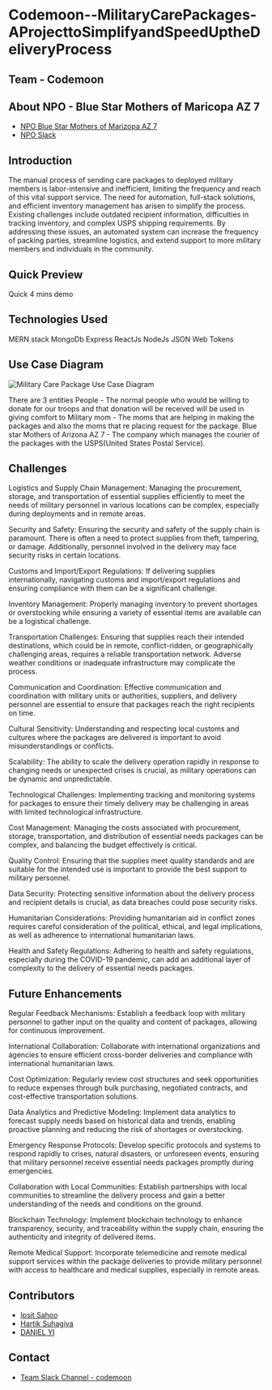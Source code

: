 # Codemoon--MilitaryCarePackages-AProjecttoSimplifyandSpeedUptheDeliveryProcess


## Team - Codemoon
## About NPO - Blue Star Mothers of Maricopa AZ 7
 - [NPO Blue Star Mothers of Marizopa AZ 7](https://bluestarmothersofmaricopaaz7.org/)
 - [NPO Slack](https://app.slack.com/client/T1Q7936BH/C05R6MXNTGE)

## Introduction
The manual process of sending care packages to deployed military members is labor-intensive and inefficient, limiting the frequency and reach of this vital support service. The need for automation, full-stack solutions, and efficient inventory management has arisen to simplify the process. Existing challenges include outdated recipient information, difficulties in tracking inventory, and complex USPS shipping requirements. By addressing these issues, an automated system can increase the frequency of packing parties, streamline logistics, and extend support to more military members and individuals in the community.

## Quick Preview
Quick 4 mins demo


## Technologies Used 
MERN stack 
MongoDb
Express
ReactJs
NodeJs
JSON Web Tokens

## Use Case Diagram
![Military Care Package Use Case Diagram](https://github.com/2023-opportunity-hack/Codemoon--MilitaryCarePackages-AProjecttoSimplifyandSpeedUptheDeliveryProcess/assets/59147991/6231f7aa-9a5a-47f1-b00c-ad594143797f)

There are 3 entities 
People - The normal people who would be willing to donate for our troops and that donation will be received will be used in giving comfort to 
Military mom - The moms that are helping in making the packages and also the moms that re placing request for the package.
Blue star Mothers of Arizona AZ 7 - The company which manages the courier of the packages with the USPS(United States Postal Service).

## Challenges
Logistics and Supply Chain Management: Managing the procurement, storage, and transportation of essential supplies efficiently to meet the needs of military personnel in various locations can be complex, especially during deployments and in remote areas.

Security and Safety: Ensuring the security and safety of the supply chain is paramount. There is often a need to protect supplies from theft, tampering, or damage. Additionally, personnel involved in the delivery may face security risks in certain locations.

Customs and Import/Export Regulations: If delivering supplies internationally, navigating customs and import/export regulations and ensuring compliance with them can be a significant challenge.

Inventory Management: Properly managing inventory to prevent shortages or overstocking while ensuring a variety of essential items are available can be a logistical challenge.

Transportation Challenges: Ensuring that supplies reach their intended destinations, which could be in remote, conflict-ridden, or geographically challenging areas, requires a reliable transportation network. Adverse weather conditions or inadequate infrastructure may complicate the process.

Communication and Coordination: Effective communication and coordination with military units or authorities, suppliers, and delivery personnel are essential to ensure that packages reach the right recipients on time.

Cultural Sensitivity: Understanding and respecting local customs and cultures where the packages are delivered is important to avoid misunderstandings or conflicts.

Scalability: The ability to scale the delivery operation rapidly in response to changing needs or unexpected crises is crucial, as military operations can be dynamic and unpredictable.

Technological Challenges: Implementing tracking and monitoring systems for packages to ensure their timely delivery may be challenging in areas with limited technological infrastructure.

Cost Management: Managing the costs associated with procurement, storage, transportation, and distribution of essential needs packages can be complex, and balancing the budget effectively is critical.

Quality Control: Ensuring that the supplies meet quality standards and are suitable for the intended use is important to provide the best support to military personnel.

Data Security: Protecting sensitive information about the delivery process and recipient details is crucial, as data breaches could pose security risks.

Humanitarian Considerations: Providing humanitarian aid in conflict zones requires careful consideration of the political, ethical, and legal implications, as well as adherence to international humanitarian laws.

Health and Safety Regulations: Adhering to health and safety regulations, especially during the COVID-19 pandemic, can add an additional layer of complexity to the delivery of essential needs packages.

## Future Enhancements
Regular Feedback Mechanisms: Establish a feedback loop with military personnel to gather input on the quality and content of packages, allowing for continuous improvement.

International Collaboration: Collaborate with international organizations and agencies to ensure efficient cross-border deliveries and compliance with international humanitarian laws.


Cost Optimization: Regularly review cost structures and seek opportunities to reduce expenses through bulk purchasing, negotiated contracts, and cost-effective transportation solutions.

Data Analytics and Predictive Modeling: Implement data analytics to forecast supply needs based on historical data and trends, enabling proactive planning and reducing the risk of shortages or overstocking.

Emergency Response Protocols: Develop specific protocols and systems to respond rapidly to crises, natural disasters, or unforeseen events, ensuring that military personnel receive essential needs packages promptly during emergencies.

Collaboration with Local Communities: Establish partnerships with local communities to streamline the delivery process and gain a better understanding of the needs and conditions on the ground.

Blockchain Technology: Implement blockchain technology to enhance transparency, security, and traceability within the supply chain, ensuring the authenticity and integrity of delivered items.

Remote Medical Support: Incorporate telemedicine and remote medical support services within the package deliveries to provide military personnel with access to healthcare and medical supplies, especially in remote areas.



## Contributors
- [Ipsit Sahoo](https://devpost.com/isahoo1)
- [Hartik Suhagiya](https://devpost.com/hmsuhagi)
- [DANIEL YI](https://devpost.com/dliao11)


## Contact
- [Team Slack Channel - codemoon](https://opportunity-hack.slack.com/archives/C0606M13FD1)

